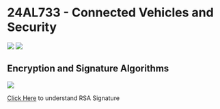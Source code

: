 # 24AL733 - Connected Vehicles and Security 
![](https://img.shields.io/badge/PG-blue) ![](https://img.shields.io/badge/Subject-CVS-blue) <br/>

## Encryption and Signature Algorithms
![](https://img.shields.io/badge/Date-03_Jan-blue)

[Click Here](https://cryptocalc.com.au/digital-signature-calc/) to understand RSA Signature